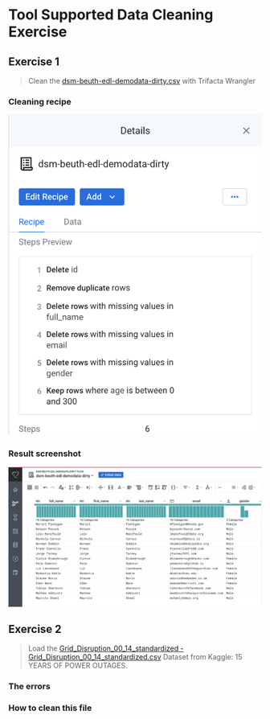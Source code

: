 # Tool Supported Data Cleaning Exercise

## Exercise 1
> Clean the [dsm-beuth-edl-demodata-dirty.csv](https://raw.githubusercontent.com/edlich/eternalrepo/master/DS-WAHLFACH/dsm-beuth-edl-demodata-dirty.csv) with Trifacta Wrangler
### Cleaning recipe
![recipe](recipe.png)
### Result screenshot
![resulte](result.png)

## Exercise 2
> Load the [Grid_Disruption_00_14_standardized - Grid_Disruption_00_14_standardized.csv](https://www.kaggle.com/datasets/autunno/15-years-of-power-outages?select=Grid_Disruption_00_14_standardized+-+Grid_Disruption_00_14_standardized.csv) Dataset from Kaggle: 15 YEARS OF POWER OUTAGES. 
### The errors

### How to clean this file
